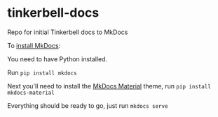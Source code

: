 # tinkerbell-docs
Repo for initial Tinkerbell docs to MkDocs

To [install MkDocs](https://www.mkdocs.org/#installation):

You need to have Python installed.

Run `pip install mkdocs`

Next you'll need to install the [MkDocs Material](https://github.com/squidfunk/mkdocs-material) theme, run `pip install mkdocs-material`

Everything should be ready to go, just run `mkdocs serve`
